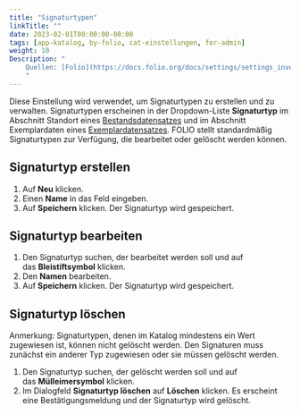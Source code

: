 ```yaml
---
title: "Signaturtypen"
linkTitle: ""
date: 2023-02-01T00:00:00-00:00
tags: [app-katalog, by-folio, cat-einstellungen, for-admin]
weight: 10
Description: "
    Quellen: [Folio](https://docs.folio.org/docs/settings/settings_inventory/settings_inventory/#settings--inventory--call-number-types) & [GBV](https://info.gbv.de/display/FOLIOGBVEXTERN/Einstellungen+(Katalog):+Signaturtypen)
    "
---
```


Diese Einstellung wird verwendet, um Signaturtypen zu erstellen und zu verwalten. Signaturtypen erscheinen in der Dropdown-Liste **Signaturtyp** im Abschnitt Standort eines [Bestandsdatensatzes](https://info.gbv.de/pages/viewpage.action?pageId=852492467) und im Abschnitt Exemplardaten eines [Exemplardatensatzes](https://info.gbv.de/pages/viewpage.action?pageId=852492470). FOLIO stellt standardmäßig Signaturtypen zur Verfügung, die bearbeitet oder gelöscht werden können.

## Signaturtyp erstellen

1.  Auf **Neu** klicken.
2.  Einen **Name** in das Feld eingeben.
3.  Auf **Speichern** klicken. Der Signaturtyp wird gespeichert.

## Signaturtyp bearbeiten

1.  Den Signaturtyp suchen, der bearbeitet werden soll und auf das **Bleistiftsymbol** klicken.
2.  Den **Namen** bearbeiten.
3.  Auf **Speichern** klicken. Der Signaturtyp wird gespeichert.

## Signaturtyp löschen

Anmerkung: Signaturtypen, denen im Katalog mindestens ein Wert zugewiesen ist, können nicht gelöscht werden. Den Signaturen muss zunächst ein anderer Typ zugewiesen oder sie müssen gelöscht werden.

1.  Den Signaturtyp suchen, der gelöscht werden soll und auf das **Mülleimersymbol** klicken.
2.  Im Dialogfeld **Signaturtyp löschen** auf **Löschen** klicken. Es erscheint eine Bestätigungsmeldung und der Signaturtyp wird gelöscht.
